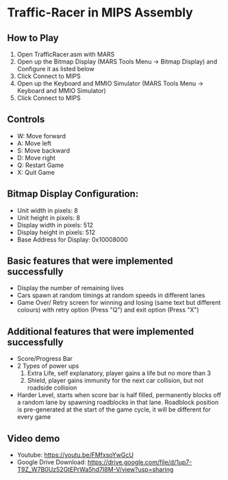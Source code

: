# Traffic-Racer in MIPS Assembly

## How to Play
1. Open TrafficRacer.asm with MARS 
2. Open up the Bitmap Display (MARS Tools Menu -> Bitmap Display) and Configure it as listed below
4. Click Connect to MIPS
3. Open up the Keyboard and MMIO Simulator (MARS Tools Menu -> Keyboard and MMIO Simulator) 
5. Click Connect to MIPS

## Controls
- W: Move forward
- A: Move left
- S: Move backward
- D: Move right
- Q: Restart Game
- X: Quit Game

## Bitmap Display Configuration: 
 - Unit width in pixels: 8 
 - Unit height in pixels: 8 
 - Display width in pixels: 512 
 - Display height in pixels: 512 
 - Base Address for Display: 0x10008000 

## Basic features that were implemented successfully 
 -  Display the number of remaining lives
 -  Cars spawn at random timings at random speeds in different lanes 
 -  Game Over/ Retry screen for winning and losing (same text but different colours)
    with retry option (Press "Q") and exit option (Press "X")
 
## Additional features that were implemented successfully 
 - Score/Progress Bar
 - 2 Types of power ups
	1. Extra Life, self explanatory, player gains a life but no more than 3
	2. Shield, player gains immunity for the next car collision, but not roadside collision
 - Harder Level, starts when score bar is half filled, permanently blocks off a random lane by spawning roadblocks 
   in that lane. Roadblock position is pre-generated at the start of the game cycle, it will be different for every game

## Video demo 
 - Youtube: https://youtu.be/FMfxsoYwGcU
 - Google Drive Download: https://drive.google.com/file/d/1up7-T9Z_W7B0Uz52GtEPrWa5hd7I8M-V/view?usp=sharing
